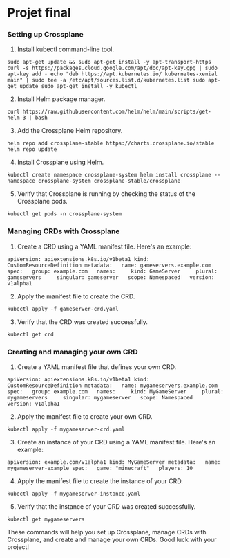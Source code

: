 # Projet final
### Setting up Crossplane

1.  Install kubectl command-line tool.

`sudo apt-get update && sudo apt-get install -y apt-transport-https curl -s https://packages.cloud.google.com/apt/doc/apt-key.gpg | sudo apt-key add - echo "deb https://apt.kubernetes.io/ kubernetes-xenial main" | sudo tee -a /etc/apt/sources.list.d/kubernetes.list sudo apt-get update sudo apt-get install -y kubectl`

2.  Install Helm package manager.

`curl https://raw.githubusercontent.com/helm/helm/main/scripts/get-helm-3 | bash`

3.  Add the Crossplane Helm repository.


`helm repo add crossplane-stable https://charts.crossplane.io/stable helm repo update`

4.  Install Crossplane using Helm.

`kubectl create namespace crossplane-system helm install crossplane --namespace crossplane-system crossplane-stable/crossplane`

5.  Verify that Crossplane is running by checking the status of the Crossplane pods.

`kubectl get pods -n crossplane-system`

### Managing CRDs with Crossplane

1.  Create a CRD using a YAML manifest file. Here's an example:

`apiVersion: apiextensions.k8s.io/v1beta1 kind: CustomResourceDefinition metadata:   name: gameservers.example.com spec:   group: example.com   names:     kind: GameServer     plural: gameservers     singular: gameserver   scope: Namespaced   version: v1alpha1`

2.  Apply the manifest file to create the CRD.

`kubectl apply -f gameserver-crd.yaml`

3.  Verify that the CRD was created successfully.

`kubectl get crd`

### Creating and managing your own CRD

1.  Create a YAML manifest file that defines your own CRD.

`apiVersion: apiextensions.k8s.io/v1beta1 kind: CustomResourceDefinition metadata:   name: mygameservers.example.com spec:   group: example.com   names:     kind: MyGameServer     plural: mygameservers     singular: mygameserver   scope: Namespaced   version: v1alpha1`

2.  Apply the manifest file to create your own CRD.

`kubectl apply -f mygameserver-crd.yaml`

3.  Create an instance of your CRD using a YAML manifest file. Here's an example:

`apiVersion: example.com/v1alpha1 kind: MyGameServer metadata:   name: mygameserver-example spec:   game: "minecraft"   players: 10`

4.  Apply the manifest file to create the instance of your CRD.

`kubectl apply -f mygameserver-instance.yaml`

5.  Verify that the instance of your CRD was created successfully.

`kubectl get mygameservers`

These commands will help you set up Crossplane, manage CRDs with Crossplane, and create and manage your own CRDs. Good luck with your project!